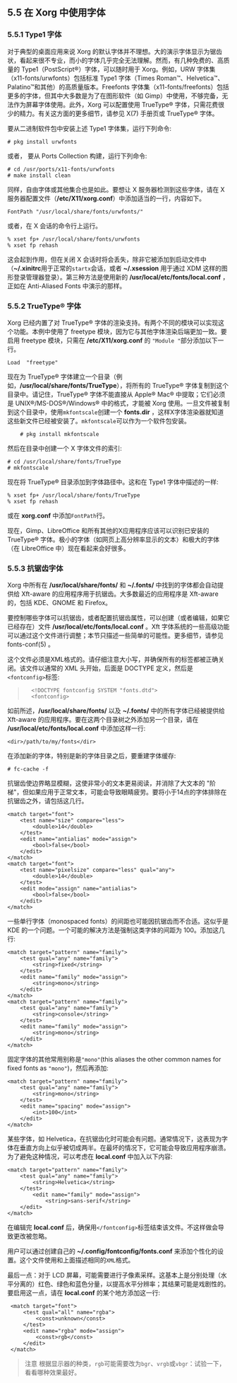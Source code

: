 ## 5.5 在 Xorg 中使用字体
### 5.5.1 Type1 字体

对于典型的桌面应用来说 Xorg 的默认字体并不理想。大的演示字体显示为锯齿状，看起来很不专业，而小的字体几乎完全无法理解。然而，有几种免费的、高质量的 Type1（PostScript®）字体，可以随时用于 Xorg。例如，URW 字体集（x11-fonts/urwfonts）包括标准 Type1 字体（Times Roman™、Helvetica™、Palatino™和其他）的高质量版本。Freefonts 字体集（x11-fonts/freefonts）包括更多的字体，但其中大多数是为了在图形软件（如 Gimp）中使用，不够完备，无法作为屏幕字体使用。此外，Xorg 可以配置使用 TrueType® 字体，只需花费很少的精力。有关这方面的更多细节，请参见 X(7) 手册页或 TrueType® 字体。

要从二进制软件包中安装上述 Type1 字体集，运行下列命令:

    # pkg install urwfonts
   
或者， 要从 Ports Collection 构建，运行下列命令:

    # cd /usr/ports/x11-fonts/urwfonts
    # make install clean
    
同样，自由字体或其他集合也是如此。要想让 X 服务器检测到这些字体，请在 X 服务器配置文件（**/etc/X11/xorg.conf**）中添加适当的一行，内容如下。

`FontPath "/usr/local/share/fonts/urwfonts/"`

或者，在 X 会话的命令行上运行。

    % xset fp+ /usr/local/share/fonts/urwfonts
    % xset fp rehash
   
这会起到作用，但在关闭 X 会话时将会丢失，除非它被添加到启动文件中（**~/.xinitrc**用于正常的`startx`会话，或者 **~/.xsession**  用于通过 XDM 这样的图形登录管理器登录）。第三种方法是使用新的 **/usr/local/etc/fonts/local.conf** ，正如在 Anti-Aliased Fonts 中演示的那样。

### 5.5.2  TrueType®  字体

Xorg 已经内置了对 TrueType® 字体的渲染支持。有两个不同的模块可以实现这个功能。本例中使用了 freetype 模块，因为它与其他字体渲染后端更加一致。要启用 freetype 模块，只需在 **/etc/X11/xorg.conf** 的 `"Module "`部分添加以下一行。

`Load  "freetype"`

现在为 TrueType® 字体建立一个目录（例如，**/usr/local/share/fonts/TrueType**），将所有的 TrueType® 字体复制到这个目录中。请记住，TrueType® 字体不能直接从 Apple® Mac® 中提取；它们必须是 UNIX®/MS-DOS®/Windows® 中的格式，才能被 Xorg 使用。一旦文件被复制到这个目录中，使用`mkfontscale`创建一个  **fonts.dir** ，这样X字体渲染器就知道这些新文件已经被安装了。`mkfontscale`可以作为一个软件包安装。

`    # pkg install mkfontscale`

然后在目录中创建一个 X 字体文件的索引:

    # cd /usr/local/share/fonts/TrueType
    # mkfontscale


现在将 TrueType® 目录添加到字体路径中。这和在 Type1 字体中描述的一样:

    % xset fp+ /usr/local/share/fonts/TrueType
    % xset fp rehash

或在 **xorg.conf** 中添加`FontPath`行。

现在，Gimp、LibreOffice 和所有其他的X应用程序应该可以识别已安装的 TrueType® 字体。极小的字体（如网页上高分辨率显示的文本）和极大的字体（在 LibreOffice 中）现在看起来会好很多。

### 5.5.3 抗锯齿字体

Xorg 中所有在 **/usr/local/share/fonts/** 和 **~/.fonts/** 中找到的字体都会自动提供给 Xft-aware 的应用程序用于抗锯齿。大多数最近的应用程序是 Xft-aware 的，包括 KDE、GNOME 和 Firefox。

要控制哪些字体可以抗锯齿，或者配置抗锯齿属性，可以创建（或者编辑，如果它已经存在）文件 **/usr/local/etc/fonts/local.conf** 。Xft 字体系统的一些高级功能可以通过这个文件进行调整；本节只描述一些简单的可能性。更多细节，请参见 fonts-conf(5) 。

这个文件必须是XML格式的。请仔细注意大小写，并确保所有的标签都被正确关闭。该文件以通常的 XML 头开始，后面是 DOCTYPE 定义，然后是`<fontconfig>`标签:

> <?xml version="1.0"?>  
>       <!DOCTYPE fontconfig SYSTEM "fonts.dtd">  
>       <fontconfig>  

如前所述，**/usr/local/share/fonts/** 以及 **~/.fonts/** 中的所有字体已经被提供给 Xft-aware 的应用程序。要在这两个目录树之外添加另一个目录，请在 **/usr/local/etc/fonts/local.conf** 中添加这样一行:

`<dir>/path/to/my/fonts</dir>`

在添加新的字体，特别是新的字体目录之后，要重建字体缓存:

    # fc-cache -f

抗锯齿使边界略显模糊，这使非常小的文本更易阅读，并消除了大文本的 "阶梯"，但如果应用于正常文本，可能会导致眼睛疲劳。要将小于14点的字体排除在抗锯齿之外，请包括这几行。

    <match target="font">    
        <test name="size" compare="less">  
            <double>14</double>  
        </test>  
        <edit name="antialias" mode="assign">  
            <bool>false</bool>  
        </edit>  
    </match>  
    <match target="font">  
        <test name="pixelsize" compare="less" qual="any">  
            <double>14</double>  
        </test>  
        <edit mode="assign" name="antialias">  
            <bool>false</bool>  
        </edit>  
    </match>  

一些单行字体（monospaced fonts）的间距也可能因抗锯齿而不合适。这似乎是 KDE 的一个问题。一个可能的解决方法是强制这类字体的间距为 100。添加这几行:

    <match target="pattern" name="family">
        <test qual="any" name="family">
            <string>fixed</string>
        </test>
        <edit name="family" mode="assign">
            <string>mono</string>
        </edit>
    </match>
    <match target="pattern" name="family">
        <test qual="any" name="family">
            <string>console</string>
        </test>
        <edit name="family" mode="assign">
            <string>mono</string>
        </edit>
    </match>

固定字体的其他常用别称是`"mono"`(this aliases the other common names for fixed fonts as `"mono"`)，然后再添加:

    <match target="pattern" name="family">
        <test qual="any" name="family">
            <string>mono</string>
        </test>
        <edit name="spacing" mode="assign">
            <int>100</int>
        </edit>
    </match>

某些字体，如 Helvetica，在抗锯齿化时可能会有问题。通常情况下，这表现为字体在垂直方向上似乎被切成两半。在最坏的情况下，它可能会导致应用程序崩溃。为了避免这种情况，可以考虑在 **local.conf** 中加入以下内容:

    <match target="pattern" name="family">
        <test qual="any" name="family">
            <string>Helvetica</string>
        </test>
            <edit name="family" mode="assign">
                <string>sans-serif</string>
        </edit>
    </match>

在编辑完 **local.conf** 后，确保用`</fontconfig>`标签结束该文件。不这样做会导致更改被忽略。

用户可以通过创建自己的 **~/.config/fontconfig/fonts.conf** 来添加个性化的设置。这个文件使用和上面描述相同的`XML`格式。

最后一点：对于 LCD 屏幕，可能需要进行子像素采样。这基本上是分别处理（水平分离的）红色、绿色和蓝色分量，以提高水平分辨率；其结果可能是戏剧性的。要启用这一点，请在 **local.conf** 的某个地方添加这一行:

     <match target="font">
         <test qual="all" name="rgba">
             <const>unknown</const>
         </test>
         <edit name="rgba" mode="assign">
             <const>rgb</const>
         </edit>
     </match>

> 注意
> 根据显示器的种类，`rgb`可能需要改为`bgr`、`vrgb`或`vbgr`：试验一下，看看哪种效果最好。
